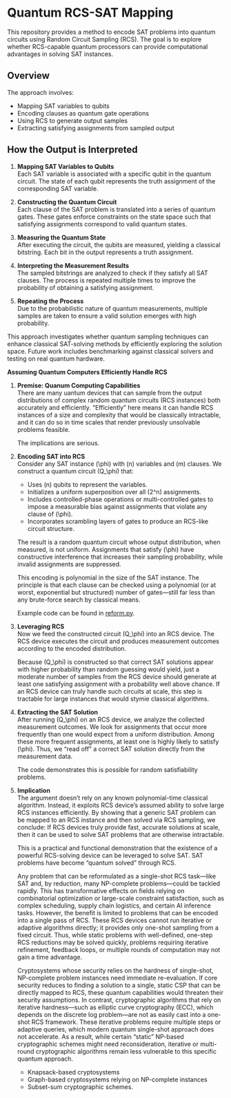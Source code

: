 # Quantum RCS-SAT Mapping

This repository provides a method to encode SAT problems into quantum circuits using Random Circuit Sampling (RCS). The goal is to explore whether RCS-capable quantum processors can provide computational advantages in solving SAT instances.

## Overview

The approach involves:
- Mapping SAT variables to qubits
- Encoding clauses as quantum gate operations
- Using RCS to generate output samples
- Extracting satisfying assignments from sampled output

## How the Output is Interpreted

1. **Mapping SAT Variables to Qubits**  
   Each SAT variable is associated with a specific qubit in the quantum circuit. The state of each qubit represents the truth assignment of the corresponding SAT variable.

2. **Constructing the Quantum Circuit**  
   Each clause of the SAT problem is translated into a series of quantum gates. These gates enforce constraints on the state space such that satisfying assignments correspond to valid quantum states.

3. **Measuring the Quantum State**  
   After executing the circuit, the qubits are measured, yielding a classical bitstring. Each bit in the output represents a truth assignment.

4. **Interpreting the Measurement Results**  
   The sampled bitstrings are analyzed to check if they satisfy all SAT clauses. The process is repeated multiple times to improve the probability of obtaining a satisfying assignment.

5. **Repeating the Process**  
   Due to the probabilistic nature of quantum measurements, multiple samples are taken to ensure a valid solution emerges with high probability.

This approach investigates whether quantum sampling techniques can enhance classical SAT-solving methods by efficiently exploring the solution space. Future work includes benchmarking against classical solvers and testing on real quantum hardware.

**Assuming Quantum Computers Efficiently Handle RCS**

1. **Premise: Quanum Computing Capabilities**  
    There are many uantum devices that can sample from the output distributions of complex random quantum circuits (RCS instances) both accurately and efficiently. “Efficiently” here means it can handle RCS instances of a size and complexity that would be classically intractable, and it can do so in time scales that render previously unsolvable problems feasible.

    The implications are serious.

2. **Encoding SAT into RCS**  
   Consider any SAT instance \(\phi\) with \(n\) variables and \(m\) clauses. We construct a quantum circuit \(Q_\phi\) that:  
   - Uses \(n\) qubits to represent the variables.  
   - Initializes a uniform superposition over all \(2^n\) assignments.  
   - Includes controlled-phase operations or multi-controlled gates to impose a measurable bias against assignments that violate any clause of \(\phi\).  
   - Incorporates scrambling layers of gates to produce an RCS-like circuit structure.

   The result is a random quantum circuit whose output distribution, when measured, is not uniform. Assignments that satisfy \(\phi\) have constructive interference that increases their sampling probability, while invalid assignments are suppressed.

   This encoding is polynomial in the size of the SAT instance. The principle is that each clause can be checked using a polynomial (or at worst, exponential but structured) number of gates—still far less than any brute-force search by classical means.

   Example code can be found in [reform.py](reform.py).

4. **Leveraging RCS**  
   Now we feed the constructed circuit \(Q_\phi\) into an RCS device.  The RCS device executes the circuit and produces measurement outcomes according to the encoded distribution.

   Because \(Q_\phi\) is constructed so that correct SAT solutions appear with higher probability than random guessing would yield, just a moderate number of samples from the RCS device should generate at least one satisfying assignment with a probability well above chance. If an RCS device can truly handle such circuits at scale, this step is tractable for large instances that would stymie classical algorithms.

5. **Extracting the SAT Solution**  
   After running \(Q_\phi\) on an RCS device, we analyze the collected measurement outcomes. We look for assignments that occur more frequently than one would expect from a uniform distribution. Among these more frequent assignments, at least one is highly likely to satisfy \(\phi\). Thus, we “read off” a correct SAT solution directly from the measurement data.

   The code demonstrates this is possible for random satisfiability problems.

6. **Implication**  
   The argument doesn’t rely on any known polynomial-time classical algorithm. Instead, it exploits RCS device’s assumed ability to solve large RCS instances efficiently. By showing that a generic SAT problem can be mapped to an RCS instance and then solved via RCS sampling, we conclude: If RCS devices truly provide fast, accurate solutions at scale, then it can be used to solve SAT problems that are otherwise intractable.

   This is a practical and functional demonstration that the existence of a powerful RCS-solving device can be leveraged to solve SAT. SAT problems have become “quantum solved” through RCS.

   Any problem that can be reformulated as a single-shot RCS task—like SAT and, by reduction, many NP-complete problems—could be tackled rapidly. This has transformative effects on fields relying on combinatorial optimization or large-scale constraint satisfaction, such as complex scheduling, supply chain logistics, and certain AI inference tasks. However, the benefit is limited to problems that can be encoded into a single pass of RCS. These RCS devices cannot run iterative or adaptive algorithms directly; it provides only one-shot sampling from a fixed circuit. Thus, while static problems with well-defined, one-step RCS reductions may be solved quickly, problems requiring iterative refinement, feedback loops, or multiple rounds of computation may not gain a time advantage.

   Cryptosystems whose security relies on the hardness of single-shot, NP-complete problem instances need immediate re-evaluation. If core security reduces to finding a solution to a single, static CSP that can be directly mapped to RCS, these quantum capabilities would threaten their security assumptions. In contrast, cryptographic algorithms that rely on iterative hardness—such as elliptic curve cryptography (ECC), which depends on the discrete log problem—are not as easily cast into a one-shot RCS framework. These iterative problems require multiple steps or adaptive queries, which modern quantum single-shot approach does not accelerate. As a result, while certain “static” NP-based cryptographic schemes might need reconsideration, iterative or multi-round cryptographic algorithms remain less vulnerable to this specific quantum approach.

    - Knapsack-based cryptosystems  
    - Graph-based cryptosystems relying on NP-complete instances  
    - Subset-sum cryptographic schemes.

